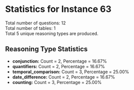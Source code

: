 # Statistics for Instance 63<br/>
Total number of questions: 12<br/>
Total number of tables: 1<br/>
Total 5 unique reasoning types are produced.<br/>
## Reasoning Type Statistics<br/>
- **conjunction:** Count = 2, Percentage = 16.67%<br/>
- **quantifiers:** Count = 2, Percentage = 16.67%<br/>
- **temporal_comparison:** Count = 3, Percentage = 25.00%<br/>
- **date_difference:** Count = 2, Percentage = 16.67%<br/>
- **counting:** Count = 3, Percentage = 25.00%<br/>
